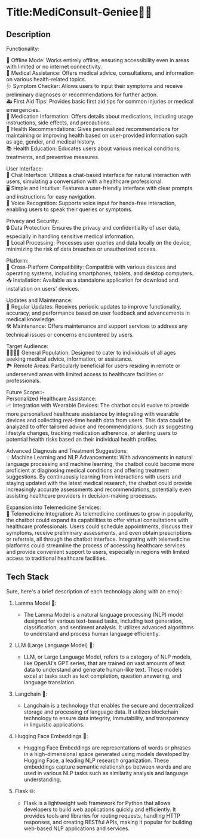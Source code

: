 # Title:MediConsult-Geniee🧞‍♂️
## Description

Functionality:

📴 Offline Mode: Works entirely offline, ensuring accessibility even in areas with limited or no internet connectivity.<br />
💊 Medical Assistance: Offers medical advice, consultations, and information on various health-related topics.<br />
🩺 Symptom Checker: Allows users to input their symptoms and receive preliminary diagnoses or recommendations for further action.<br />
🚑 First Aid Tips: Provides basic first aid tips for common injuries or medical emergencies.<br />
💊 Medication Information: Offers details about medications, including usage instructions, side effects, and precautions.<br />
🏥 Health Recommendations: Gives personalized recommendations for maintaining or improving health based on user-provided information such as age, gender, and medical history.<br />
📚 Health Education: Educates users about various medical conditions, treatments, and preventive measures.<br />

User Interface:<br />
💬 Chat Interface: Utilizes a chat-based interface for natural interaction with users, simulating a conversation with a healthcare professional.<br />
🖥️ Simple and Intuitive: Features a user-friendly interface with clear prompts and instructions for easy navigation.<br />
🎤 Voice Recognition: Supports voice input for hands-free interaction, enabling users to speak their queries or symptoms.<br />

Privacy and Security:<br />
🔒 Data Protection: Ensures the privacy and confidentiality of user data, especially in handling sensitive medical information.<br />
🔐 Local Processing: Processes user queries and data locally on the device, minimizing the risk of data breaches or unauthorized access.<br />

Platform:<br />
📱 Cross-Platform Compatibility: Compatible with various devices and operating systems, including smartphones, tablets, and desktop computers.<br />
📥 Installation: Available as a standalone application for download and installation on users' devices.<br />

Updates and Maintenance:<br />
🔄 Regular Updates: Receives periodic updates to improve functionality, accuracy, and performance based on user feedback and advancements in medical knowledge.<br />
🛠️ Maintenance: Offers maintenance and support services to address any technical issues or concerns encountered by users.<br />

Target Audience:<br />
👨‍👩‍👧‍👦 General Population: Designed to cater to individuals of all ages seeking medical advice, information, or assistance.<br />
🏞️ Remote Areas: Particularly beneficial for users residing in remote or underserved areas with limited access to healthcare facilities or professionals.<br />

Future Scope::-<br />
Personalized Healthcare Assistance:<br />
📈 Integration with Wearable Devices: The chatbot could evolve to provide more personalized healthcare assistance by integrating with wearable devices and collecting real-time health data from users. This data could be analyzed to offer tailored advice and recommendations, such as suggesting lifestyle changes, tracking medication adherence, or alerting users to potential health risks based on their individual health profiles.<br />

Advanced Diagnosis and Treatment Suggestions:<br />
💡 Machine Learning and NLP Advancements: With advancements in natural language processing and machine learning, the chatbot could become more proficient at diagnosing medical conditions and offering treatment suggestions. By continuously learning from interactions with users and staying updated with the latest medical research, the chatbot could provide increasingly accurate assessments and recommendations, potentially even assisting healthcare providers in decision-making processes.<br />

Expansion into Telemedicine Services:<br />
📱 Telemedicine Integration: As telemedicine continues to grow in popularity, the chatbot could expand its capabilities to offer virtual consultations with healthcare professionals. Users could schedule appointments, discuss their symptoms, receive preliminary assessments, and even obtain prescriptions or referrals, all through the chatbot interface. Integrating with telemedicine platforms could streamline the process of accessing healthcare services and provide convenient support to users, especially in regions with limited access to traditional healthcare facilities.<br />

## Tech Stack 
Sure, here's a brief description of each technology along with an emoji:

1. Lamma Model 🧠:<br />
   - The Lamma Model is a natural language processing (NLP) model designed for various text-based tasks, including text generation, classification, and sentiment analysis. It utilizes advanced algorithms to understand and process human language efficiently.<br />

2. LLM (Large Language Model) 🤖:<br />
   - LLM, or Large Language Model, refers to a category of NLP models, like OpenAI's GPT series, that are trained on vast amounts of text data to understand and generate human-like text. These models excel at tasks such as text completion, question answering, and language translation.<br />

3. Langchain 🔗:<br />
   - Langchain is a technology that enables the secure and decentralized storage and processing of language data. It utilizes blockchain technology to ensure data integrity, immutability, and transparency in linguistic applications.<br />

4. Hugging Face Embeddings 🤗:<br />
   - Hugging Face Embeddings are representations of words or phrases in a high-dimensional space generated using models developed by Hugging Face, a leading NLP research organization. These embeddings capture semantic relationships between words and are used in various NLP tasks such as similarity analysis and language understanding.<br />

5. Flask 🌐:<br />
   - Flask is a lightweight web framework for Python that allows developers to build web applications quickly and efficiently. It provides tools and libraries for routing requests, handling HTTP responses, and creating RESTful APIs, making it popular for building web-based NLP applications and services.<br />
